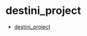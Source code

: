 # destini_project


- [destini_project](https://github.com/Zaidkhan8222/flutter_destini_project.git)

